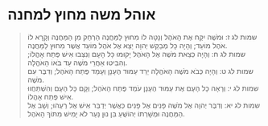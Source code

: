 # אוהל משה מחוץ למחנה

> שמות לג ז: וּמֹשֶׁה יִקַּח אֶת הָאֹהֶל וְנָטָה לוֹ מִחוּץ לַמַּחֲנֶה הַרְחֵק מִן הַמַּחֲנֶה וְקָרָא לוֹ אֹהֶל מוֹעֵד; וְהָיָה כָּל מְבַקֵּשׁ יְהוָה יֵצֵא אֶל אֹהֶל מוֹעֵד אֲשֶׁר מִחוּץ לַמַּחֲנֶה.  
> שמות לג ח: וְהָיָה כְּצֵאת מֹשֶׁה אֶל הָאֹהֶל יָקוּמוּ כָּל הָעָם וְנִצְּבוּ אִישׁ פֶּתַח אָהֳלוֹ; וְהִבִּיטוּ אַחֲרֵי מֹשֶׁה עַד בֹּאוֹ הָאֹהֱלָה.  
> שמות לג ט: וְהָיָה כְּבֹא מֹשֶׁה הָאֹהֱלָה יֵרֵד עַמּוּד הֶעָנָן וְעָמַד פֶּתַח הָאֹהֶל; וְדִבֶּר עִם מֹשֶׁה.  
> שמות לג י: וְרָאָה כָל הָעָם אֶת עַמּוּד הֶעָנָן עֹמֵד פֶּתַח הָאֹהֶל; וְקָם כָּל הָעָם וְהִשְׁתַּחֲווּ אִישׁ פֶּתַח אָהֳלוֹ.  
> שמות לג יא: וְדִבֶּר יְהוָה אֶל מֹשֶׁה פָּנִים אֶל פָּנִים כַּאֲשֶׁר יְדַבֵּר אִישׁ אֶל רֵעֵהוּ; וְשָׁב אֶל הַמַּחֲנֶה וּמְשָׁרְתוֹ יְהוֹשֻׁעַ בִּן נוּן נַעַר לֹא יָמִישׁ מִתּוֹךְ הָאֹהֶל.   
 

